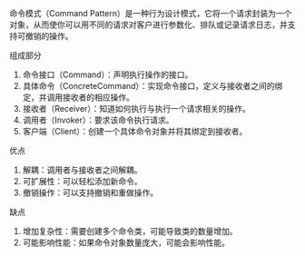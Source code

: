 命令模式（Command Pattern）是一种行为设计模式，它将一个请求封装为一个对象，从而使你可以用不同的请求对客户进行参数化、排队或记录请求日志，并支持可撤销的操作。

组成部分
1. 命令接口（Command）：声明执行操作的接口。
2. 具体命令（ConcreteCommand）：实现命令接口，定义与接收者之间的绑定，并调用接收者的相应操作。
3. 接收者（Receiver）：知道如何执行与执行一个请求相关的操作。
4. 调用者（Invoker）：要求该命令执行请求。
5. 客户端（Client）：创建一个具体命令对象并将其绑定到接收者。

优点
1. 解耦：调用者与接收者之间解耦。
2. 可扩展性：可以轻松添加新命令。
3. 撤销操作：可以支持撤销和重做操作。

缺点
1. 增加复杂性：需要创建多个命令类，可能导致类的数量增加。
2. 可能影响性能：如果命令对象数量庞大，可能会影响性能。